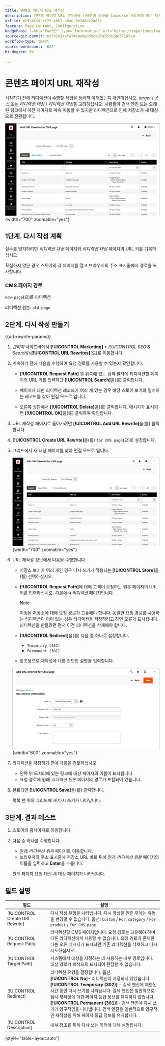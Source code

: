 ```yaml
---
title: 콘텐츠 페이지 URL 재작성
description: 컨텐츠 페이지 URL 재작성을 사용하여 링크를 Commerce 스토어에 있는 다른 컨텐츠 페이지의 URL로 리디렉션하는 방법에 대해 알아봅니다.
exl-id: e29c45fd-cf25-4b51-a8ae-9e188dc2a61c
feature: Page Content, Configuration
badgePaas: label="PaaS만" type="Informative" url="https://experienceleague.adobe.com/ko/docs/commerce/user-guides/product-solutions" tooltip="Adobe Commerce 온 클라우드 프로젝트(Adobe 관리 PaaS 인프라) 및 온프레미스 프로젝트에만 적용됩니다."
source-git-commit: 6d782e3aafa7460a0e0d5ca07a2bde2ae371a9ea
workflow-type: tm+mt
source-wordcount: '622'
ht-degree: 0%

---
```


# 콘텐츠 페이지 URL 재작성

시작하기 전에 리디렉션이 수행할 작업을 정확히 이해했는지 확인하십시오. _target_ / _소스_ 또는 _리디렉션 대상_ / _리디렉션 대상_&#x200B;을 고려하십시오. 사람들이 검색 엔진 또는 오래된 링크에서 이전 페이지로 계속 이동할 수 있지만 리디렉션으로 인해 저장소가 새 대상으로 전환됩니다.

![URL 재작성 - CMS 페이지](./assets/url-rewrite-cms-page.png){width="700" zoomable="yes"}

## 1단계. 다시 작성 계획

실수를 방지하려면 _리디렉션 대상_ 페이지와 _리디렉션 대상_ 페이지의 URL 키를 기록하십시오.

확실하지 않은 경우 스토어의 각 페이지를 열고 브라우저의 주소 표시줄에서 경로를 복사합니다.

### CMS 페이지 경로

`new-page`(으)로 리디렉션

리디렉션 원본: `old-page`

## 2단계. 다시 작성 만들기

{{url-rewrite-params}}

1. _관리자_ 사이드바에서 **[!UICONTROL Marketing]** > _[!UICONTROL SEO & Search]_>**[!UICONTROL URL Rewrites]**(으)로 이동합니다.

1. 계속하기 전에 다음을 수행하여 요청 경로를 사용할 수 있는지 확인합니다.

   - **[!UICONTROL Request Path]** 열 위쪽에 있는 검색 필터에 리디렉션할 페이지의 URL 키를 입력하고 **[!UICONTROL Search]**&#x200B;을(를) 클릭합니다.

   - 페이지에 대한 리디렉션 레코드가 여러 개 있는 경우 해당 스토어 보기와 일치하는 레코드를 찾아 편집 모드로 엽니다.

   - 오른쪽 상단에서 **[!UICONTROL Delete]**&#x200B;을(를) 클릭합니다. 메시지가 표시되면 **[!UICONTROL OK]**&#x200B;을(를) 클릭하여 확인합니다.

1. URL 재작성 페이지로 돌아가려면 **[!UICONTROL Add URL Rewrite]**&#x200B;을(를) 클릭합니다.

1. **[!UICONTROL Create URL Rewrite]**&#x200B;을(를) `for CMS page`(으)로 설정합니다.

1. 그리드에서 새 대상 페이지를 찾아 편집 모드로 엽니다.

   ![URL 다시 작성 추가 - CMS 페이지](./assets/url-rewrite-cms-page-add.png){width="700" zoomable="yes"}

1. URL 재작성 정보에서 다음을 수행합니다.

   - 저장소 보기가 여러 개인 경우 다시 쓰기가 적용되는 **[!UICONTROL Store]**&#x200B;을(를) 선택하십시오.

   - **[!UICONTROL Request Path]**&#x200B;에 대해 고객이 요청하는 원본 페이지의 URL 키를 입력하십시오. _다음에서 리디렉션_ 페이지입니다.

     >[!NOTE]
     >
     >지정된 저장소에 대해 요청 경로가 고유해야 합니다. 동일한 요청 경로를 사용하는 리디렉션이 이미 있는 경우 리디렉션을 저장하려고 하면 오류가 표시됩니다. 리디렉션을 만들려면 먼저 이전 리디렉션을 삭제해야 합니다.

   - **[!UICONTROL Redirect]**&#x200B;을(를) 다음 중 하나로 설정합니다.

      - `Temporary (302)`
      - `Permanent (301)`

   - 참조용으로 재작성에 대한 간단한 설명을 입력합니다.

   ![URL 다시 작성 정보](./assets/url-rewrite-cms-page-information.png){width="600" zoomable="yes"}

1. 리디렉션을 저장하기 전에 다음을 검토하십시오.

   - 왼쪽 위 모서리에 있는 링크에 대상 페이지의 이름이 표시됩니다.
   - 요청 경로에 원래 _리디렉션 원본_ 페이지의 경로가 포함되어 있습니다.

1. 완료되면 **[!UICONTROL Save]**&#x200B;을(를) 클릭합니다.

   목록 맨 위의 그리드에 새 다시 쓰기가 나타납니다.

## 3단계. 결과 테스트

1. 스토어의 홈페이지로 이동합니다.

1. 다음 중 하나를 수행합니다.

   - 원래 _리디렉션 위치_ 페이지로 이동합니다.
   - 브라우저의 주소 표시줄에 저장소 URL 바로 뒤에 원래 _리디렉션 원본_ 페이지의 이름을 입력하고 **Enter**&#x200B;을 누릅니다.

   원래 페이지 요청 대신 새 대상 페이지가 나타납니다.

## 필드 설명

| 필드 | 설명 |
|--- |--- |
| [!UICONTROL Create URL Rewrite] | 다시 작성 유형을 나타냅니다. 다시 작성을 만든 후에는 유형을 변경할 수 없습니다. 옵션: `Custom` / `For category` / `For product` / `For CMS page` |
| [!UICONTROL Request Path] | 리디렉션할 CMS 페이지입니다. 요청 경로는 고유해야 하며 다른 리디렉션에서 사용할 수 없습니다. 요청 경로가 존재한다는 오류 메시지가 표시되면 기존 리디렉션을 삭제하고 다시 시도하십시오. |
| [!UICONTROL Target Path] | 시스템에서 대상을 지정하는 데 사용하는 내부 경로입니다. 대상 경로가 회색으로 표시되어 편집할 수 없습니다. |
| [!UICONTROL Redirect] | 리디렉션 유형을 결정합니다. 옵션: <br/>**[!UICONTROL No]**- 리디렉션이 지정되지 않았습니다.<br/>**[!UICONTROL Temporary (302)]** - 검색 엔진에 제한된 시간 동안 다시 쓰기를 나타냅니다. 검색 엔진은 일반적으로 임시 재작성에 대한 페이지 등급 정보를 유지하지 않습니다. <br/>**[!UICONTROL Permanent (301)]**- 검색 엔진에 다시 쓰기가 영구적임을 나타냅니다. 검색 엔진은 일반적으로 영구적인 재작성을 위해 페이지 등급 정보를 유지합니다. |
| [!UICONTROL Description] | 내부 참조를 위해 다시 쓰는 목적에 대해 설명합니다. |

{style="table-layout:auto"}
